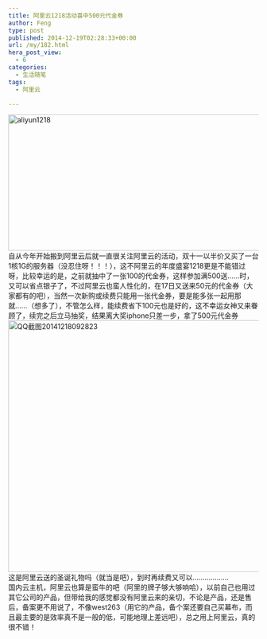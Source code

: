 ```yaml
---
title: 阿里云1218活动喜中500元代金券
author: Feng
type: post
published: 2014-12-19T02:28:33+00:00
url: /my/182.html
hera_post_view:
  - 6
categories:
  - 生活随笔
tags:
  - 阿里云

---
```

[<img loading="lazy" decoding="async" class="alignnone size-full wp-image-1299" src="http://uu126.cn/wp-content/uploads/2014/12/aliyun1218.jpg" alt="aliyun1218" width="822" height="274" />][1]  
自从今年开始搬到阿里云后就一直很关注阿里云的活动，双十一以半价又买了一台1核1G的服务器（没忍住呀！！！），这不阿里云的年度盛宴1218更是不能错过呀，比较幸运的是，之前就抽中了一张100的代金券，这样参加满500送……时，又可以省点银子了，不过阿里云也蛮人性化的，在17日又送来50元的代金券（大家都有的吧），当然一次新购或续费只能用一张代金券，要是能多张一起用那就……（想多了），不管怎么样，能续费省下100元也是好的，这不幸运女神又来眷顾了，续完之后立马抽奖，结果离大奖iphone只差一步，拿了500元代金券  
[<img loading="lazy" decoding="async" class="alignnone size-full wp-image-1300" src="http://uu126.cn/wp-content/uploads/2014/12/QQ截图20141218092823.jpg" alt="QQ截图20141218092823" width="853" height="507" />][2]  
这是阿里云送的圣诞礼物吗（就当是吧），到时再续费又可以………………  
国内云主机，阿里云也算是蛮牛的吧（阿里的牌子够大够响哈），以前自己也用过其它公司的产品，但带给我的感觉都没有阿里云来的亲切，不论是产品，还是售后，备案更不用说了，不像west263（用它的产品，备个案还要自己买幕布，而且最主要的是效率真不是一般的低，可能地理上差远吧），总之用上阿里云，真的很不错！

 [1]: http://uu126.cn/wp-content/uploads/2014/12/aliyun1218.jpg
 [2]: http://uu126.cn/wp-content/uploads/2014/12/QQ截图20141218092823.jpg